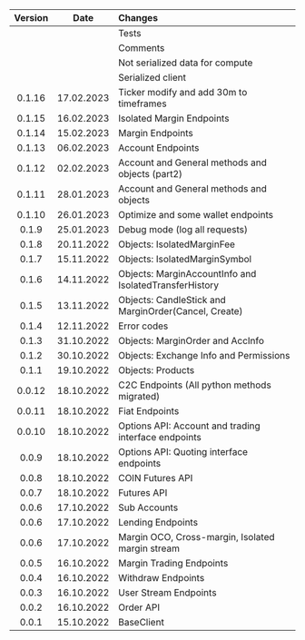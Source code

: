 
| Version |    Date    | Changes                                                |
|:-------:|:----------:|:-------------------------------------------------------|
|         |            | Tests                                                  |
|         |            | Comments                                               |
|         |            | Not serialized data for compute                        |
|         |            | Serialized client                                      |
| 0.1.16  | 17.02.2023 | Ticker modify and add 30m to timeframes                |
| 0.1.15  | 16.02.2023 | Isolated Margin Endpoints                              |
| 0.1.14  | 15.02.2023 | Margin Endpoints                                       |
| 0.1.13  | 06.02.2023 | Account Endpoints                                      |
| 0.1.12  | 02.02.2023 | Account and General methods and objects (part2)        |
| 0.1.11  | 28.01.2023 | Account and General methods and objects                |
| 0.1.10  | 26.01.2023 | Optimize and some wallet endpoints                     |
|  0.1.9  | 25.01.2023 | Debug mode (log all requests)                          |
|  0.1.8  | 20.11.2022 | Objects: IsolatedMarginFee                             |
|  0.1.7  | 15.11.2022 | Objects: IsolatedMarginSymbol                          |
|  0.1.6  | 14.11.2022 | Objects: MarginAccountInfo and IsolatedTransferHistory |
|  0.1.5  | 13.11.2022 | Objects: CandleStick and MarginOrder(Cancel, Create)   |
|  0.1.4  | 12.11.2022 | Error codes                                            |
|  0.1.3  | 31.10.2022 | Objects: MarginOrder and AccInfo                       |
|  0.1.2  | 30.10.2022 | Objects: Exchange Info and Permissions                 |
|  0.1.1  | 19.10.2022 | Objects: Products                                      |
| 0.0.12  | 18.10.2022 | C2C Endpoints  (All python methods migrated)           |
| 0.0.11  | 18.10.2022 | Fiat Endpoints                                         |
| 0.0.10  | 18.10.2022 | Options API: Account and trading interface endpoints   |
|  0.0.9  | 18.10.2022 | Options API: Quoting interface endpoints               |
|  0.0.8  | 18.10.2022 | COIN Futures API                                       |
|  0.0.7  | 18.10.2022 | Futures API                                            |
|  0.0.6  | 17.10.2022 | Sub Accounts                                           |
|  0.0.6  | 17.10.2022 | Lending Endpoints                                      |
|  0.0.6  | 17.10.2022 | Margin OCO, Cross-margin, Isolated margin stream       |
|  0.0.5  | 16.10.2022 | Margin Trading Endpoints                               |
|  0.0.4  | 16.10.2022 | Withdraw Endpoints                                     |
|  0.0.3  | 16.10.2022 | User Stream Endpoints                                  |
|  0.0.2  | 16.10.2022 | Order API                                              |
|  0.0.1  | 15.10.2022 | BaseClient                                             |
